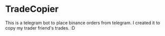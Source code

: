 # TradeCopier
This is a telegram bot to place binance orders from telegram. I created it to copy my trader friend's trades. :D
